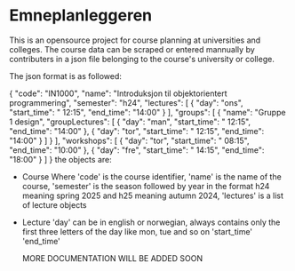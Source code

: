 # Emneplanleggeren

This is an opensource project for course planning at universities and colleges. The course data can be scraped or entered mannually by contributers in a json file belonging to the course's university or college.

The json format is as followed:

{
    "code": "IN1000",
    "name": "Introduksjon til objektorientert programmering",
    "semester": "h24",
    "lectures": [
        {
            "day": "ons",
            "start_time": " 12:15",
            "end_time": "14:00"
        }
    ],
    "groups": [
        {
            "name": "Gruppe 1 design",
            "groupLectures": [
                {
                    "day": "man",
                    "start_time": " 12:15",
                    "end_time": "14:00"
                },
                {
                    "day": "tor",
                    "start_time": " 12:15",
                    "end_time": "14:00"
                }
            ]
        }
    ],
    "workshops": [
        {
            "day": "tor",
            "start_time": " 08:15",
            "end_time": "10:00"
        },
        {
            "day": "fre",
            "start_time": " 14:15",
            "end_time": "18:00"
        }
    ]
}
the objects are:

- Course
  Where 'code' is the course identifier,
  'name' is the name of the course,
  'semester' is the season followed by year in the format h24 meaning spring 2025 and h25 meaning autumn 2024,
  'lectures' is a list of lecture objects

- Lecture
  'day' can be in english or norwegian, always contains only the first three letters of the day like mon, tue and so on
  'start_time'
  'end_time'

  MORE DOCUMENTATION WILL BE ADDED SOON
